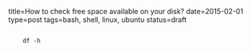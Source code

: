 title=How to check free space available on your disk?
date=2015-02-01
type=post
tags=bash, shell, linux, ubuntu
status=draft
~~~~~~

    df -h
